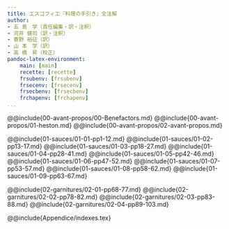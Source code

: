 ```yaml
---
title: エスコフィエ『料理の手引き』全注解
author:
- 五 島　学（責任編集・訳・注釈）
- 河井 健司（訳・注釈）
- 春野 裕征（訳）
- 山 本　学（訳）
- 高 橋　昇（校正）
pandoc-latex-environment:
    main: [main]
    recette: [recette]
    frsubenv: [frsubenv]
    frsecenv: [frsecenv]
    frsecbenv: [frsecbenv]
    frchapenv: [frchapenv]
...
```



@@include{00-avant-propos/00-Benefactors.md}
@@include{00-avant-propos/01-heston.md}
@@include{00-avant-propos/02-avant-propos.md}

@@include{01-sauces/01-01-pp1-12.md}
@@include{01-sauces/01-02-pp13-17.md}
@@include{01-sauces/01-03-pp18-27.md}
@@include{01-sauces/01-04-pp28-41.md}
@@include{01-sauces/01-05-pp42-46.md}
@@include{01-sauces/01-06-pp47-52.md}
@@include{01-sauces/01-07-pp53-57.md}
@@include{01-sauces/01-08-pp58-62.md}
@@include{01-sauces/01-09-pp63-67.md}

@@include{02-garnitures/02-01-pp68-77.md}
@@include{02-garnitures/02-02-pp78-82.md}
@@include{02-garnitures/02-03-pp83-88.md}
@@include{02-garnitures/02-04-pp89-103.md}

@@include{Appendice/indexes.tex}
